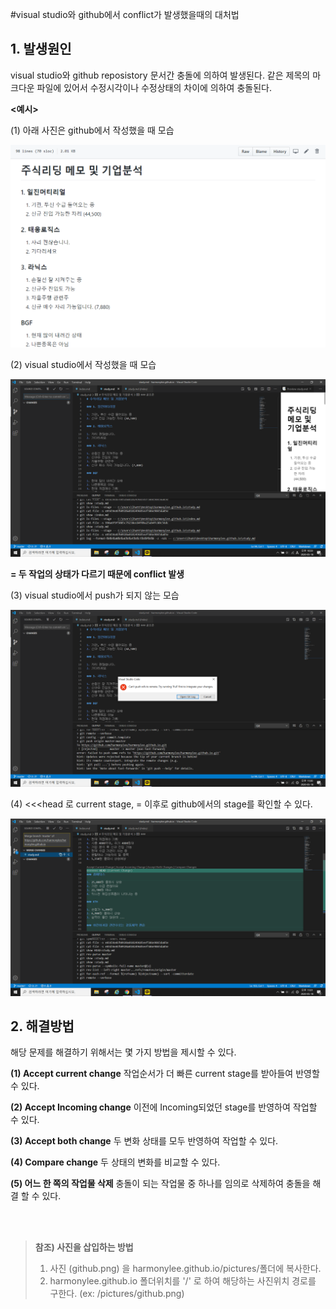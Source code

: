 #visual studio와 github에서 conflict가 발생했을때의 대처법

## 1. 발생원인
visual studio와 github reposistory 문서간 충돌에 의하여 발생된다.
같은 제목의 마크다운 파일에 있어서 수정시각이나 수정상태의 차이에 의하여 충돌된다.

**<예시>** 

(1) 아래 사진은 github에서 작성했을 때 모습

![TEST](/pictures/github1.png)

(2) visual studio에서 작성했을 때 모습

![TEST](/pictures/github2.png)


**= 두 작업의 상태가 다르기 때문에 conflict 발생**

(3) visual studio에서 push가 되지 않는 모습

![TEST](/pictures/github3.png)

(4) <<<head 로 current stage, = 이후로 github에서의 stage를 확인할 수 있다.

![TEST](/pictures/github4.png)

## 2.  해결방법

해당 문제를 해결하기 위해서는 몇 가지 방법을 제시할 수 있다.

**(1) Accept current change**
 작업순서가 더 빠른 current stage를 받아들여 반영할 수 있다.

 **(2) Accept Incoming change**
  이전에 Incoming되었던 stage를 반영하여 작업할 수 있다.

  **(3) Accept both change** 
  두 변화 상태를 모두 반영하여 작업할 수 있다.
  
  **(4) Compare change**
  두 상태의 변화를 비교할 수 있다.

  **(5) 어느 한 쪽의 작업물 삭제**
  충돌이 되는 작업물 중 하나를 임의로 삭제하여 충돌을 해결 할 수 있다. 


 

<br>
<br>

> **참조) 사진을 삽입하는 방법**
>
> 1. 사진 (github.png) 을 harmonylee.github.io/pictures/폴더에 복사한다.
> 2. harmonylee.github.io 폴더위치를 '/' 로 하여 해당하는 사진위치 경로를 구한다. (ex: /pictures/github.png)
 
